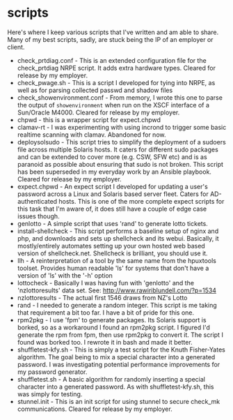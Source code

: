 scripts
=======

Here's where I keep various scripts that I've written and am able to share.  Many of my best scripts, sadly, are stuck being the IP of an employer or client.

* check_prtdiag.conf - This is an extended configuration file for the check_prtdiag NRPE script.  It adds extra hardware types.  Cleared for release by my employer.
* check_pwage.sh - This is a script I developed for tying into NRPE, as well as for parsing collected passwd and shadow files
* check_showenvironment.conf - From memory, I wrote this one to parse the output of `showenvironment` when run on the XSCF interface of a Sun/Oracle M4000.  Cleared for release by my employer.
* chpwd - this is a wrapper script for expect.chpwd
* clamav-rt - I was experimenting with using incrond to trigger some basic realtime scanning with clamav.  Abandoned for now.
* deploysolsudo - This script tries to simplify the deployment of a sudoers file across multiple Solaris hosts.  It caters for different sudo packages and can be extended to cover more (e.g. CSW, SFW etc) and is as paranoid as possible about ensuring that sudo is not broken.  This script has been superseded in my everyday work by an Ansible playbook.  Cleared for release by my employer.
* expect.chpwd - An expect script I developed for updating a user's password across a Linux and Solaris based server fleet.  Caters for AD-authenticated hosts.  This is one of the more complete expect scripts for this task that I'm aware of, it does still have a couple of edge case issues though.
* genlotto - A simple script that uses 'rand' to generate lotto tickets.
* install-shellcheck - This script performs a baseline setup of nginx and php, and downloads and sets up shellcheck and its webui.  Basically, it mostly/entirely automates setting up your own hosted web based version of shellcheck.net.  Shellcheck is brilliant, you should use it.
* llh - A reinterpretation of a tool by the same name from the hpuxtools toolset.  Provides human readable 'ls' for systems that don't have a version of 'ls' with the '-h' option
* lottocheck - Basically I was having fun with 'genlotto' and the 'nzlottoresults' data set.  See: http://www.rawiriblundell.com/?p=1534
* nzlottoresults - The actual first 1546 draws from NZ's Lotto
* rand - I needed to generate a random integer.  This script is me taking that requirement a bit too far.  I have a bit of pride for this one.
* rpm2pkg - I use 'fpm' to generate packages.  Its Solaris support is borked, so as a workaround I found an rpm2pkg script.  I figured I'd generate the rpm from fpm, then use rpm2pkg to convert it.  The script I found was borked too.  I rewrote it in bash and made it better.
* shuffletest-kfy.sh - This is simply a test script for the Knuth Fisher-Yates algorithm.  The goal being to mix a special character into a generated password.  I was investigating potential performance improvements for my password generator.
* shuffletest.sh - A basic algorithm for randomly inserting a special character into a generated password.  As with shuffletest-kfy.sh, this was simply for testing.
* stunnel.init - This is an init script for using stunnel to secure check_mk communications.  Cleared for release by my employer.
